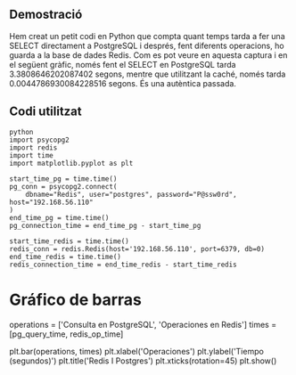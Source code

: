 ## Demostració

Hem creat un petit codi en Python que compta quant temps tarda a fer una SELECT directament a PostgreSQL i després, fent diferents operacions, ho guarda a la base de dades Redis. Com es pot veure en aquesta captura i en el següent gràfic, només fent el SELECT en PostgreSQL tarda 3.3808646202087402 segons, mentre que utilitzant la caché, només tarda 0.0044786930084228516 segons. És una autèntica passada.

## Codi utilitzat
```
python
import psycopg2
import redis
import time
import matplotlib.pyplot as plt

start_time_pg = time.time()
pg_conn = psycopg2.connect(
    dbname="Redis", user="postgres", password="P@ssw0rd", host="192.168.56.110"
)
end_time_pg = time.time()
pg_connection_time = end_time_pg - start_time_pg

start_time_redis = time.time()
redis_conn = redis.Redis(host='192.168.56.110', port=6379, db=0)
end_time_redis = time.time()
redis_connection_time = end_time_redis - start_time_redis
```

# Gráfico de barras
operations = ['Consulta en PostgreSQL', 'Operaciones en Redis']
times = [pg_query_time, redis_op_time]

plt.bar(operations, times)
plt.xlabel('Operaciones')
plt.ylabel('Tiempo (segundos)')
plt.title('Redis I Postgres')
plt.xticks(rotation=45)
plt.show()
